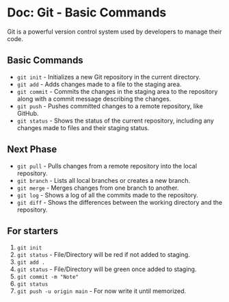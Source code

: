# Doc: Git - Basic Commands
Git is a powerful version control system used by developers to manage their code.

## Basic Commands
* `git init` - Initializes a new Git repository in the current directory.
* `git add` - Adds changes made to a file to the staging area.
* `git commit` -  Commits the changes in the staging area to the repository along with a commit message describing the changes.
* `git push` - Pushes committed changes to a remote repository, like GitHub.
* `git status` - Shows the status of the current repository, including any changes made to files and their staging status.


## Next Phase
* `git pull` -  Pulls changes from a remote repository into the local repository.
* `git branch` -  Lists all local branches or creates a new branch.
* `git merge` - Merges changes from one branch to another.
* `git log` - Shows a log of all the commits made to the repository.
* `git diff` - Shows the differences between the working directory and the repository.



## For starters
1. `git init`
2. `git status` - File/Directory will be red if not added to staging.
3. `git add .`
4. `git status` - File/Directory will be green once added to staging.
5. `git commit -m "Note"`
6. `git status`
7. `git push -u origin main` - For now write it until memorized.
